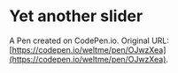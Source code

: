 # Yet another slider

A Pen created on CodePen.io. Original URL: [https://codepen.io/weltme/pen/OJwzXea](https://codepen.io/weltme/pen/OJwzXea).

